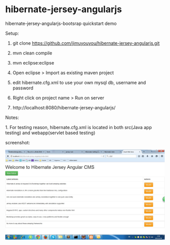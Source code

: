 # hibernate-jersey-angularjs
hibernate-jersey-angularjs-bootsrap quickstart demo

Setup:<p>
1. git clone https://github.com/jimuyouyou/hibernate-jersey-angularjs.git<p>
2. mvn clean compile<p>
3. mvn eclipse:eclipse<p>
4. Open eclipse > Import as existing maven project<p>
5. edit hibernate.cfg.xml to use your own mysql db, username and password<p>
6. Right click on project name > Run on server<p>
7. http://localhost:8080/hibernate-jersey-angularjs/<p>
<p>
Notes:<p>
1. For testing reason, hibernate.cfg.xml is located in both src(Java app testing) and webapp(servlet based testing)<p>

screenshot:<p>
<img src='screenshot.jpg'></img>
